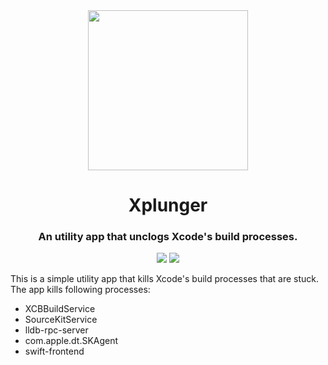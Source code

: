 <div align="center">
    <img width="256" src="https://github.com/mtynior/Xplunger/assets/6362174/f676e5ea-abd1-4ec7-ad0b-35fb3a5f5283">
    <h1>Xplunger</h1>
    <h3>An utility app that unclogs Xcode's build processes.</h3>
</div>
<p align="center">
  <img src="https://img.shields.io/badge/language-Swift-orange" />
  <img src="https://img.shields.io/badge/license-MIT-blue.svg" />
</p>

This is a simple utility app that kills Xcode's build processes that are stuck. The app kills following processes:

* XCBBuildService
* SourceKitService
* lldb-rpc-server
* com.apple.dt.SKAgent
* swift-frontend